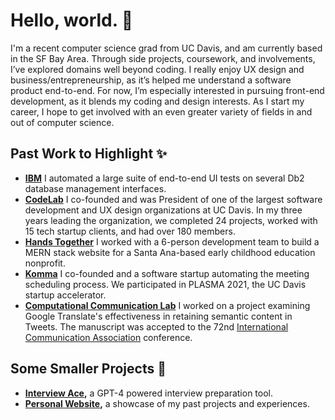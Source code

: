 # Hello, world. 🚀
I'm a recent computer science grad from UC Davis, and am currently based in the SF Bay Area. Through side projects, coursework, and involvements, I’ve explored domains well beyond coding. I really enjoy UX design and business/entrepreneurship, as it’s helped me understand a software product end-to-end. For now, I’m especially interested in pursuing front-end development, as it blends my coding and design interests. As I start my career, I hope to get involved with an even greater variety of fields in and out of computer science.

## Past Work to Highlight ✨
- **[IBM](https://www.ibm.com/us-en)** I automated a large suite of end-to-end UI tests on several Db2 database management interfaces.
- **[CodeLab](https://www.codelabdavis.com/)** I co-founded and was President of one of the largest software development and UX design organizations at UC Davis. In my three years leading the organization, we completed 24 projects, worked with 15 tech startup clients, and had over 180 members.
- **[Hands Together](https://www.handstogether-sa.org/)** I worked with a 6-person development team to build a MERN stack website for a Santa Ana-based early childhood education nonprofit.
- **[Komma](https://edwardchew.vercel.app/komma-meetings)** I co-founded and a software startup automating the meeting scheduling process. We participated in PLASMA 2021, the UC Davis startup accelerator.
- **[Computational Communication Lab](https://c2.ucdavis.edu/)** I worked on a project examining Google Translate's effectiveness in retaining semantic content in Tweets. The manuscript was accepted to the 72nd [International Communication Association](https://www.icahdq.org/) conference.

## Some Smaller Projects 🌱
- **[Interview Ace](https://github.com/edward-chew/interview-ace),** a GPT-4 powered interview preparation tool.
- **[Personal Website](https://edwardchew.vercel.app/),** a showcase of my past projects and experiences.

